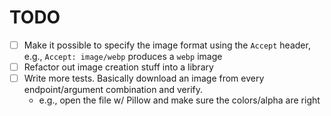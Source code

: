 # TODO

- [ ] Make it possible to specify the image format using the `Accept` header, e.g., `Accept: image/webp` produces a `webp` image
- [ ] Refactor out image creation stuff into a library
- [ ] Write more tests. Basically download an image from every endpoint/argument combination and verify.
  - e.g., open the file w/ Pillow and make sure the colors/alpha are right
